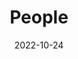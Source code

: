 ---
title: People
date: 2022-10-24

type: landing

sections:
  - block: people
    content:
      title: Meet the Team
      # Choose which groups/teams of users to display.
      #   Edit `user_groups` in each user's profile to add them to one or more of these groups.
      user_groups:
          - 优秀毕业生
      sort_by: Params.last_name
      sort_ascending: true
    design:
      show_interests: false
      show_role: true
      show_social: true
---
